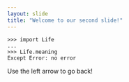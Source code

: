 ```yaml
---
layout: slide
title: "Welcome to our second slide!"
---
```

```
>>> import Life
...
>>> Life.meaning
Except Error: no error
```
Use the left arrow to go back!
